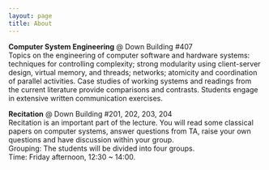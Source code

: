 ```yaml
---
layout: page
title: About
---
```


**Computer System Engineering** @ Down Building #407  
Topics on the engineering of computer software and hardware systems: techniques for controlling complexity; strong modularity using client-server design, virtual memory, and threads; networks; atomicity and coordination of parallel activities. Case studies of working systems and readings from the current literature provide comparisons and contrasts. Students engage in extensive written communication exercises.

**Recitation** @ Down Building #201, 202, 203, 204  
Recitation is an important part of the lecture. You will read some classical papers on computer systems, answer questions from TA, raise your own questions and have discussion within your group.  
Grouping: The students will be divided into four groups.  
Time: Friday afternoon, 12:30 ~ 14:00.  
